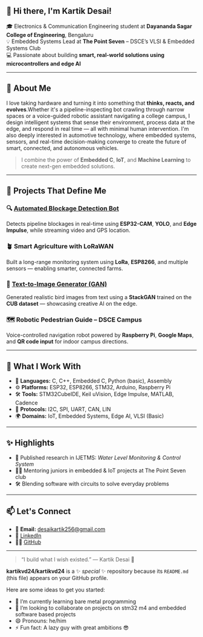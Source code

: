 

## 👋 Hi there, I'm Kartik Desai!

🎓 Electronics & Communication Engineering student at **Dayananda Sagar College of Engineering**, Bengaluru  
💡 Embedded Systems Lead at **The Point Seven** – DSCE’s VLSI & Embedded Systems Club  
💻 Passionate about building **smart, real-world solutions using microcontrollers and edge AI**

---

## 🔧 About Me

I love taking hardware and turning it into something that **thinks, reacts, and evolves**.Whether it's a pipeline-inspecting bot crawling through narrow spaces or a voice-guided robotic assistant navigating a college campus, I design intelligent systems that sense their environment, process data at the edge, and respond in real time — all with minimal human intervention.
I'm also deeply interested in automotive technology, where embedded systems, sensors, and real-time decision-making converge to create the future of smart, connected, and autonomous vehicles.

> I combine the power of **Embedded C**, **IoT**, and **Machine Learning** to create next-gen embedded solutions.

---

## 🚀 Projects That Define Me

### 🔍 [Automated Blockage Detection Bot](https://github.com/kartikvd24/Object-detection-using-ESP32-CAM-and-Edge-impulse)
Detects pipeline blockages in real-time using **ESP32-CAM**, **YOLO**, and **Edge Impulse**, while streaming video and GPS location.

### 🪴 Smart Agriculture with LoRaWAN
Built a long-range monitoring system using **LoRa**, **ESP8266**, and multiple sensors — enabling smarter, connected farms.

### 🧠 [Text-to-Image Generator (GAN)](https://github.com/kartikvd24/Text-to-Image-Generation-using-GAN)
Generated realistic bird images from text using a **StackGAN** trained on the **CUB dataset** — showcasing creative AI on the edge.

### 🗺️ Robotic Pedestrian Guide – DSCE Campus
Voice-controlled navigation robot powered by **Raspberry Pi**, **Google Maps**, and **QR code input** for indoor campus directions.

---

## 🧠 What I Work With

- 💬 **Languages:** C, C++, Embedded C, Python (basic), Assembly  
- ⚙️ **Platforms:** ESP32, ESP8266, STM32, Arduino, Raspberry Pi  
- 🛠️ **Tools:** STM32CubeIDE, Keil uVision, Edge Impulse, MATLAB, Cadence  
- 📡 **Protocols:** I2C, SPI, UART, CAN, LIN  
- 🌍 **Domains:** IoT, Embedded Systems, Edge AI, VLSI (Basic)

---

## ✨ Highlights

- 📰 Published research in ĲETMS: *Water Level Monitoring & Control System*
- 🧑‍🏫 Mentoring juniors in embedded & IoT projects at The Point Seven club
- 🛠️ Blending software with circuits to solve everyday problems

---

## 📫 Let's Connect

- 📧 **Email:** desaikartik256@gmail.com  
- 💼 [LinkedIn](https://linkedin.com/in/kartik-desai-25213a24a)  
- 🧑‍💻 [GitHub](https://github.com/kartikvd24)

---

> “I build what I wish existed.” — Kartik Desai 🚀

**kartikvd24/kartikvd24** is a ✨ _special_ ✨ repository because its `README.md` (this file) appears on your GitHub profile.

Here are some ideas to get you started:

- 🌱 I’m currently learning bare metal programming
- 👯 I’m looking to collaborate on projects on stm32 m4 and embedded software based projects
- 😄 Pronouns: he/him
- ⚡ Fun fact: A lazy guy with great ambitions 😎
